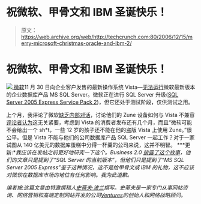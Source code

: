 # 祝微软、甲骨文和 IBM 圣诞快乐！

> 原文：<https://web.archive.org/web/http://techcrunch.com:80/2006/12/15/merry-microsoft-christmas-oracle-and-ibm-2/>

# 祝微软、甲骨文和 IBM 圣诞快乐！

[![](img/cd6d2fd2c1e50c1c0e858e0ad0fe20b9.png) ](https://web.archive.org/web/20210804164823/http://www.microsoft.com/) [微软](https://web.archive.org/web/20210804164823/http://www.microsoft.com/)11 月 30 日向企业客户发售的最新操作系统 Vista—[无法运行](https://web.archive.org/web/20210804164823/http://money.cnn.com/2006/12/14/magazines/business2/microsoft_vista.biz2/index.htm)微软最新版本的企业数据库产品 MS SQL Server。微软正在进行 SQL Server 升级([SQL Server 2005 Express Service Pack 2](https://web.archive.org/web/20210804164823/http://www.microsoft.com/sql/ctp.mspx))，但它还处于测试阶段，仅供测试之用。

上个月，我评论了微软[缺乏内部对话](https://web.archive.org/web/20210804164823/http://www.beta.techcrunch.com/2006/11/15/lack-of-internal-talks-at-microsoft-google/)，讨论他们的 Zune 设备如何与 Vista 不兼容[评论者认为](https://web.archive.org/web/20210804164823/http://www.beta.techcrunch.com/2006/11/15/lack-of-internal-talks-at-microsoft-google/#comment-395017)这无关紧要，考虑到 Vista 的消费者发布还有几个月，而且“微软可能不会给出一个 sh*t，一些 12 岁的孩子还不能在他的盗版 Vista 上使用 Zune。”很公平。但是 Vista 不能与他们的公司数据库产品 SQL Server 一起工作？对于一家试图从 140 亿美元的数据库蛋糕中分得一杯羹的公司来说，这并不明智。
 ***更新:**我应该在发帖之前更好地研究一下这个。Business 2.0 [披露了这个故事](https://web.archive.org/web/20210804164823/http://money.cnn.com/2006/12/14/magazines/business2/microsoft_vista.biz2/index.htm)，他们的文章只是提到了“SQL Server 的当前版本”，但他们只是提到了“MS SQL Server 2005 Express”鉴于这种情况，这不是给甲骨文或 IBM 的礼物，这不应该对微软在数据库市场的地位有任何影响。我为此道歉。*

*编者按:这篇文章由特邀撰稿人[史蒂夫·波兰](https://web.archive.org/web/20210804164823/http://www.mybloglog.com/buzz/members/vestedventures/)撰写。史蒂夫是一家专门从事网站咨询、网络营销和高端定制网站开发的公司[Ventures](https://web.archive.org/web/20210804164823/http://www.vestedventures.com/)的创始人和网络战略顾问。*